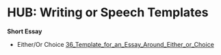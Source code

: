 # HUB: Writing or Speech Templates

**Short Essay** 
* Either/Or Choice [36_Template_for_an_Essay_Around_Either_or_Choice](36_Template_for_an_Essay_Around_Either_or_Choice.md)